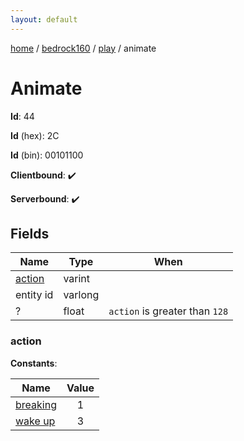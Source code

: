 ```yaml
---
layout: default
---
```


[home](/)  /  [bedrock160](/protocol/bedrock160)  /  [play](/protocol/bedrock160/play)  /  animate

# Animate

**Id**: 44

**Id** (hex): 2C

**Id** (bin): 00101100

**Clientbound**: ✔️

**Serverbound**: ✔️

## Fields

Name | Type | When
---|---|:---:
[action](#action) | varint | 
entity id | varlong | 
? | float | <code>action</code> is greater than <code>128</code>

### action

**Constants**:

Name | Value
---|:---:
[breaking](action_breaking) | 1
[wake up](action_wake-up) | 3
